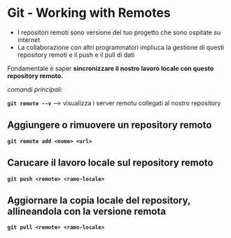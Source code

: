 # Git - Working with Remotes
- I repositori remoti sono versione del tuo progetto che sono ospitate su internet
- La collaborazione con altri programmatori impliuca la gestione di questi repository remoti e il push e il pull di dati

Fondamentale è saper **sincronizzare il nostro lavoro locale con questo repository remoto.**

*comandi principali:*

**`git remote --v`** --> visualizza i server remotu collegati al nostro repository

## Aggiungere o rimuovere un repository remoto

**`git remote add <nome> <url>`**

## Carucare il lavoro locale sul repository remoto

**`git push <remote> <ramo-locale>`**

## Aggiornare la copia locale del repository, allineandola con la versione remota

**`git pull <remote> <ramo-locale>`**
